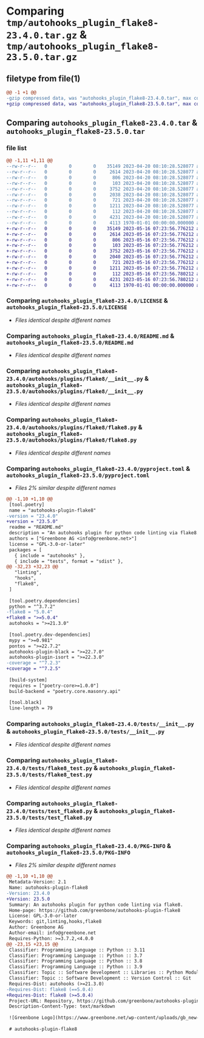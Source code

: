 # Comparing `tmp/autohooks_plugin_flake8-23.4.0.tar.gz` & `tmp/autohooks_plugin_flake8-23.5.0.tar.gz`

## filetype from file(1)

```diff
@@ -1 +1 @@
-gzip compressed data, was "autohooks_plugin_flake8-23.4.0.tar", max compression
+gzip compressed data, was "autohooks_plugin_flake8-23.5.0.tar", max compression
```

## Comparing `autohooks_plugin_flake8-23.4.0.tar` & `autohooks_plugin_flake8-23.5.0.tar`

### file list

```diff
@@ -1,11 +1,11 @@
--rw-r--r--   0        0        0    35149 2023-04-20 08:10:28.528077 autohooks_plugin_flake8-23.4.0/LICENSE
--rw-r--r--   0        0        0     2614 2023-04-20 08:10:28.528077 autohooks_plugin_flake8-23.4.0/README.md
--rw-r--r--   0        0        0      806 2023-04-20 08:10:28.528077 autohooks_plugin_flake8-23.4.0/autohooks/plugins/flake8/__init__.py
--rw-r--r--   0        0        0      103 2023-04-20 08:10:28.528077 autohooks_plugin_flake8-23.4.0/autohooks/plugins/flake8/__version__.py
--rw-r--r--   0        0        0     3752 2023-04-20 08:10:28.528077 autohooks_plugin_flake8-23.4.0/autohooks/plugins/flake8/flake8.py
--rw-r--r--   0        0        0     2038 2023-04-20 08:10:28.528077 autohooks_plugin_flake8-23.4.0/pyproject.toml
--rw-r--r--   0        0        0      721 2023-04-20 08:10:28.528077 autohooks_plugin_flake8-23.4.0/tests/__init__.py
--rw-r--r--   0        0        0     1211 2023-04-20 08:10:28.528077 autohooks_plugin_flake8-23.4.0/tests/flake8_test.py
--rw-r--r--   0        0        0      112 2023-04-20 08:10:28.528077 autohooks_plugin_flake8-23.4.0/tests/pyproject.test.toml
--rw-r--r--   0        0        0     4231 2023-04-20 08:10:28.528077 autohooks_plugin_flake8-23.4.0/tests/test_flake8.py
--rw-r--r--   0        0        0     4113 1970-01-01 00:00:00.000000 autohooks_plugin_flake8-23.4.0/PKG-INFO
+-rw-r--r--   0        0        0    35149 2023-05-16 07:23:56.776212 autohooks_plugin_flake8-23.5.0/LICENSE
+-rw-r--r--   0        0        0     2614 2023-05-16 07:23:56.776212 autohooks_plugin_flake8-23.5.0/README.md
+-rw-r--r--   0        0        0      806 2023-05-16 07:23:56.776212 autohooks_plugin_flake8-23.5.0/autohooks/plugins/flake8/__init__.py
+-rw-r--r--   0        0        0      103 2023-05-16 07:23:56.776212 autohooks_plugin_flake8-23.5.0/autohooks/plugins/flake8/__version__.py
+-rw-r--r--   0        0        0     3752 2023-05-16 07:23:56.776212 autohooks_plugin_flake8-23.5.0/autohooks/plugins/flake8/flake8.py
+-rw-r--r--   0        0        0     2040 2023-05-16 07:23:56.776212 autohooks_plugin_flake8-23.5.0/pyproject.toml
+-rw-r--r--   0        0        0      721 2023-05-16 07:23:56.776212 autohooks_plugin_flake8-23.5.0/tests/__init__.py
+-rw-r--r--   0        0        0     1211 2023-05-16 07:23:56.776212 autohooks_plugin_flake8-23.5.0/tests/flake8_test.py
+-rw-r--r--   0        0        0      112 2023-05-16 07:23:56.780212 autohooks_plugin_flake8-23.5.0/tests/pyproject.test.toml
+-rw-r--r--   0        0        0     4231 2023-05-16 07:23:56.780212 autohooks_plugin_flake8-23.5.0/tests/test_flake8.py
+-rw-r--r--   0        0        0     4113 1970-01-01 00:00:00.000000 autohooks_plugin_flake8-23.5.0/PKG-INFO
```

### Comparing `autohooks_plugin_flake8-23.4.0/LICENSE` & `autohooks_plugin_flake8-23.5.0/LICENSE`

 * *Files identical despite different names*

### Comparing `autohooks_plugin_flake8-23.4.0/README.md` & `autohooks_plugin_flake8-23.5.0/README.md`

 * *Files identical despite different names*

### Comparing `autohooks_plugin_flake8-23.4.0/autohooks/plugins/flake8/__init__.py` & `autohooks_plugin_flake8-23.5.0/autohooks/plugins/flake8/__init__.py`

 * *Files identical despite different names*

### Comparing `autohooks_plugin_flake8-23.4.0/autohooks/plugins/flake8/flake8.py` & `autohooks_plugin_flake8-23.5.0/autohooks/plugins/flake8/flake8.py`

 * *Files identical despite different names*

### Comparing `autohooks_plugin_flake8-23.4.0/pyproject.toml` & `autohooks_plugin_flake8-23.5.0/pyproject.toml`

 * *Files 2% similar despite different names*

```diff
@@ -1,10 +1,10 @@
 [tool.poetry]
 name = "autohooks-plugin-flake8"
-version = "23.4.0"
+version = "23.5.0"
 readme = "README.md"
 description = "An autohooks plugin for python code linting via flake8."
 authors = ["Greenbone AG <info@greenbone.net>"]
 license = "GPL-3.0-or-later"
 packages = [
   { include = "autohooks" },
   { include = "tests", format = "sdist" },
@@ -32,23 +32,23 @@
   "linting",
   "hooks",
   "flake8",
 ]
 
 [tool.poetry.dependencies]
 python = "^3.7.2"
-flake8 = "5.0.4"
+flake8 = ">=5.0.4"
 autohooks = ">=21.3.0"
 
 [tool.poetry.dev-dependencies]
 mypy = ">=0.981"
 pontos = ">=22.7.2"
 autohooks-plugin-black = ">=22.7.0"
 autohooks-plugin-isort = ">=22.3.0"
-coverage = "^7.2.3"
+coverage = "^7.2.5"
 
 [build-system]
 requires = ["poetry-core>=1.0.0"]
 build-backend = "poetry.core.masonry.api"
 
 [tool.black]
 line-length = 79
```

### Comparing `autohooks_plugin_flake8-23.4.0/tests/__init__.py` & `autohooks_plugin_flake8-23.5.0/tests/__init__.py`

 * *Files identical despite different names*

### Comparing `autohooks_plugin_flake8-23.4.0/tests/flake8_test.py` & `autohooks_plugin_flake8-23.5.0/tests/flake8_test.py`

 * *Files identical despite different names*

### Comparing `autohooks_plugin_flake8-23.4.0/tests/test_flake8.py` & `autohooks_plugin_flake8-23.5.0/tests/test_flake8.py`

 * *Files identical despite different names*

### Comparing `autohooks_plugin_flake8-23.4.0/PKG-INFO` & `autohooks_plugin_flake8-23.5.0/PKG-INFO`

 * *Files 2% similar despite different names*

```diff
@@ -1,10 +1,10 @@
 Metadata-Version: 2.1
 Name: autohooks-plugin-flake8
-Version: 23.4.0
+Version: 23.5.0
 Summary: An autohooks plugin for python code linting via flake8.
 Home-page: https://github.com/greenbone/autohooks-plugin-flake8
 License: GPL-3.0-or-later
 Keywords: git,linting,hooks,flake8
 Author: Greenbone AG
 Author-email: info@greenbone.net
 Requires-Python: >=3.7.2,<4.0.0
@@ -23,15 +23,15 @@
 Classifier: Programming Language :: Python :: 3.11
 Classifier: Programming Language :: Python :: 3.7
 Classifier: Programming Language :: Python :: 3.8
 Classifier: Programming Language :: Python :: 3.9
 Classifier: Topic :: Software Development :: Libraries :: Python Modules
 Classifier: Topic :: Software Development :: Version Control :: Git
 Requires-Dist: autohooks (>=21.3.0)
-Requires-Dist: flake8 (==5.0.4)
+Requires-Dist: flake8 (>=5.0.4)
 Project-URL: Repository, https://github.com/greenbone/autohooks-plugin-flake8
 Description-Content-Type: text/markdown
 
 ![Greenbone Logo](https://www.greenbone.net/wp-content/uploads/gb_new-logo_horizontal_rgb_small.png)
 
 # autohooks-plugin-flake8
```

